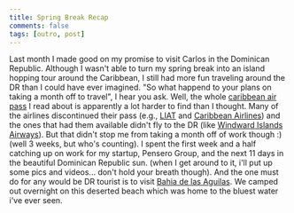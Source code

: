 ```yaml
---
title: Spring Break Recap
comments: false
tags: [outro, post]
---
```

Last month I made good on my promise to visit Carlos in the Dominican Republic. Although I wasn't able to turn my spring break into an island hopping tour around the Caribbean, I still had more fun traveling around the DR than I could have ever imagined. "So what happend to your plans on taking a month off to travel", I hear you ask. Well, the whole [caribbean air pass](http://www.airtimetable.com/airpass.htm) I read about is apparently a lot harder to find than I thought. <!-- more --> Many of the airlines discontinued their pass (e.g., [LIAT](http://www.liatairline.com/) and [Caribbean Airlines](http://www.caribbean-airlines.com)) and the ones that had them available didn't fly to the DR (like [Windward Islands Airways](http://www.fly-winair.com/)). But that didn't stop me from taking a month off of work though :) (well 3 weeks, but who's counting). I spent the first week and a half catching up on work for my startup, Pensero Group, and the next 11 days in the beautiful Dominican Republic sun. (when I get around to it, i'll put up some pics and videos... don't hold your breath though). And the one must do for any would be DR tourist is to visit [Bahia de las Aguilas](http://flickr.com/search/?q=bahia+de+las+aguilas+). We camped out overnight on this deserted beach which was home to the bluest water i've ever seen.

